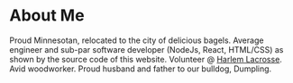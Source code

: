 # About Me

Proud Minnesotan, relocated to the city of delicious bagels. Average engineer and sub-par software developer (NodeJs, React, HTML/CSS) as shown by the source code of this website. Volunteer @ [Harlem Lacrosse](https://www.harlemlacrosse.org/). Avid woodworker. Proud husband and father to our bulldog, Dumpling. 

